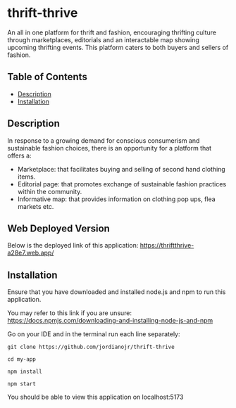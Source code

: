 # thrift-thrive

An all in one platform for thrift and fashion, encouraging thrifting culture through marketplaces, editorials and an interactable map showing upcoming thrifting events. This platform caters to both buyers and sellers of fashion.

## Table of Contents

- [Description](#description)
- [Installation](#installation)

## Description

In response to a growing demand for conscious consumerism and sustainable fashion choices, there is an opportunity for a platform that offers a:

- Marketplace: that facilitates buying and selling of second hand clothing items.
- Editorial page: that promotes exchange of sustainable fashion practices within the community.
- Informative map: that provides information on clothing pop ups, flea markets etc.

## Web Deployed Version

Below is the deployed link of this application: 
https://thriftthrive-a28e7.web.app/

## Installation

Ensure that you have downloaded and installed node.js and npm to run this application. 

You may refer to this link if you are unsure:
https://docs.npmjs.com/downloading-and-installing-node-js-and-npm

Go on your IDE and in the terminal run each line separately:

```console
git clone https://github.com/jordianojr/thrift-thrive
```
```console
cd my-app
```
```console
npm install
```
```console
npm start
```

You should be able to view this application on localhost:5173
